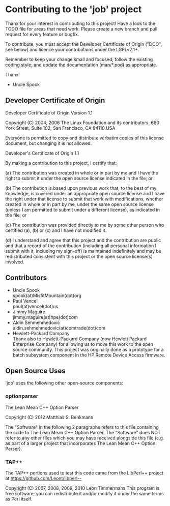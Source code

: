 # Contributing to the 'job' project

Thanx for your interest in contributing to this project!
Have a look to the TODO file for areas that need work.
Please create a new branch and pull request for every feature or bugfix.

To contribute, you must accept the Developer Certificate of Origin ("DCO",
see below) and licence your contributions under the LGPLv2.1+.

Remember to keep your change small and focused; follow the existing 
coding style; and update the documentation (man/*.pod) as appropriate.

Thanx!
- Uncle Spook

## Developer Certificate of Origin

Developer Certificate of Origin
Version 1.1

Copyright (C) 2004, 2006 The Linux Foundation and its contributors.
660 York Street, Suite 102,
San Francisco, CA 94110 USA

Everyone is permitted to copy and distribute verbatim copies of this
license document, but changing it is not allowed.


Developer's Certificate of Origin 1.1

By making a contribution to this project, I certify that:

(a) The contribution was created in whole or in part by me and I
    have the right to submit it under the open source license
    indicated in the file; or

(b) The contribution is based upon previous work that, to the best
    of my knowledge, is covered under an appropriate open source
    license and I have the right under that license to submit that
    work with modifications, whether created in whole or in part
    by me, under the same open source license (unless I am
    permitted to submit under a different license), as indicated
    in the file; or

(c) The contribution was provided directly to me by some other
    person who certified (a), (b) or (c) and I have not modified
    it.

(d) I understand and agree that this project and the contribution
    are public and that a record of the contribution (including all
    personal information I submit with it, including my sign-off) is
    maintained indefinitely and may be redistributed consistent with
    this project or the open source license(s) involved.


## Contributors

* Uncle Spook <br/>            spook(at)MisfitMountain(dot)org 
* Paul Vencel <br/>            paul(at)vencel(dot)us
* Jimmy Maguire <br/>          jimmy.maguire(at)hpe(dot)com
* Aldin Šehmehmedović <br/> aldin.sehmehmedovic(at)comtrade(dot)com
* Hewlett-Packard Company <br/>
Thanx also to Hewlett-Packard Company (now Hewlett Packard Enterprise Company)
for allowing us to move this work to the open source community.  This project
was originally done as a prototype for a batch subsystem component in the HP
Remote Device Access firmware.

## Open Source Uses

'job' uses the following other open-source components:

### optionparser
The Lean Mean C++ Option Parser

Copyright (C) 2012 Matthias S. Benkmann

The "Software" in the following 2 paragraphs refers to this file containing
the code to The Lean Mean C++ Option Parser.
The "Software" does NOT refer to any other files which you
may have received alongside this file (e.g. as part of a larger project that
incorporates The Lean Mean C++ Option Parser).

### TAP++
The TAP++ portions used to test this code came from the LibPerl++ project
at https://github.com/Leont/libperl--

Copyright (C) 2007, 2008, 2009, 2010 Leon Timmermans
This program is free software; you can redistribute it and/or modify it
under the same terms as Perl itself.

